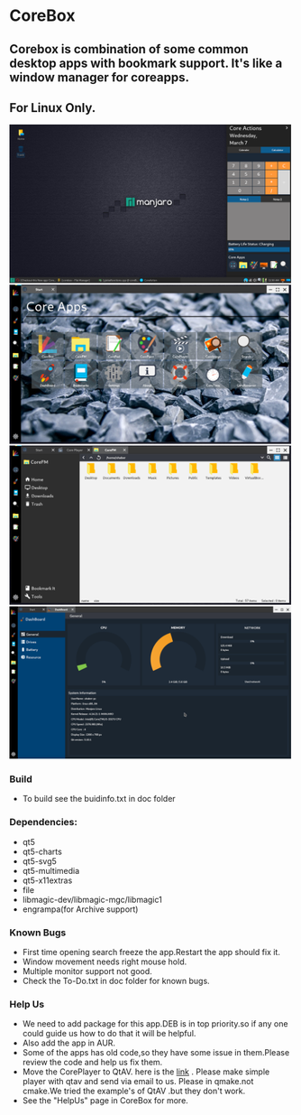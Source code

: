 # CoreBox

## Corebox is combination of some common desktop apps with bookmark support. It's like a window manager for coreapps.
## For Linux Only.

<img src="docs/screenshots/a1.png" width="500">
<img src="docs/screenshots/a2.png" width="500">
<img src="docs/screenshots/a3.png" width="500">
<img src="docs/screenshots/a4.png" width="500">

### Build
* To build see the buidinfo.txt in doc folder

### Dependencies:
* qt5
* qt5-charts
* qt5-svg5
* qt5-multimedia
* qt5-x11extras
* file
* libmagic-dev/libmagic-mgc/libmagic1
* engrampa(for Archive support)

### Known Bugs
* First time opening search freeze the app.Restart the app should fix it.
* Window movement needs right mouse hold.
* Multiple monitor support not good.
* Check the To-Do.txt in doc folder for known bugs.

### Help Us
* We need to add package for this app.DEB is in top priority.so if any one could guide us how to do that it will be helpful.
* Also add the app in AUR.
* Some of the apps has old code,so they have some issue in them.Please review the code and help us fix them.
* Move the CorePlayer to QtAV. here is the [link](https://github.com/wang-bin/QtAV "Title") .
  Please make simple player with qtav and send via email to us.
  Please in qmake.not cmake.We tried the example's of QtAV .but they don't work.
* See the "HelpUs" page in CoreBox for more.
